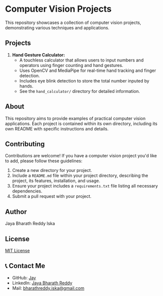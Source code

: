 # Computer Vision Projects

This repository showcases a collection of computer vision projects, demonstrating various techniques and applications.

## Projects

1.  **Hand Gesture Calculator:**
    * A touchless calculator that allows users to input numbers and operators using finger counting and hand gestures.
    * Uses OpenCV and MediaPipe for real-time hand tracking and finger detection.
    * Includes eye blink detection to store the total number inputed by hands.
    * See the `hand_calculator/` directory for detailed information.

## About

This repository aims to provide examples of practical computer vision applications. Each project is contained within its own directory, including its own README with specific instructions and details.

## Contributing

Contributions are welcome! If you have a computer vision project you'd like to add, please follow these guidelines:

1.  Create a new directory for your project.
2.  Include a `README.md` file within your project directory, describing the project, its features, installation, and usage.
3.  Ensure your project includes a `requirements.txt` file listing all necessary dependencies.
4.  Submit a pull request with your project.

## Author

Jaya Bharath Reddy Iska

## License

[MIT License](LICENSE)










## 📞 Contact Me
- GitHub: [Jay](https://github.com/bharathreddy18)
- LinkedIn: [Jaya Bharath Reddy](https://linkedin.com/in/jaya-bharath-reddy-iska-7a3844210)
- Mail: bharathreddy.iska@gmail.com

